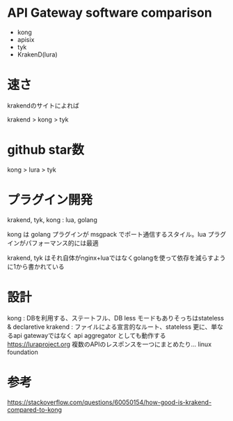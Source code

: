 # API Gateway software comparison

- kong
- apisix
- tyk
- KrakenD(lura)

# 速さ
krakendのサイトによれば

krakend > kong > tyk

# github star数

kong > lura > tyk


# プラグイン開発

krakend, tyk, kong : lua, golang


kong は golang プラグインが msgpack でポート通信するスタイル。lua プラグインがパフォーマンス的には最適

krakend, tyk はそれ自体がnginx+luaではなくgolangを使って依存を減らすように1から書かれている
# 設計

kong : DBを利用する、ステートフル、DB less モードもありそっちはstateless & declaretive
krakend : ファイルによる宣言的なルート、stateless
          更に、単なるapi gatewayではなく api aggregator としても動作する
          https://luraproject.org
          複数のAPIのレスポンスを一つにまとめたり...
          linux foundation

# 参考
https://stackoverflow.com/questions/60050154/how-good-is-krakend-compared-to-kong



